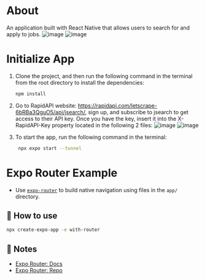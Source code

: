 # About
An application built with React Native that allows users to search for and apply to jobs.
![image](https://github.com/luualan/search-jobs-mobile-app/assets/59902126/ece3ad58-fe94-4d53-8129-2a135f8020da) 
![image](https://github.com/luualan/search-jobs-mobile-app/assets/59902126/8fe8eff0-0bf5-4681-9678-e6124d183efb)


# Initialize App
1. Clone the project, and then run the following command in the terminal from the root directory to install the dependencies:
    ```sh
    npm install
    ```
 
3. Go to RapidAPI website: https://rapidapi.com/letscrape-6bRBa3QguO5/api/jsearch/, sign up, and subscribe to jsearch to get access to their API key. Once you have the key, insert it into the X-RapidAPI-Key property located in the following 2 files: 
![image](https://github.com/luualan/search-jobs-mobile-app/assets/59902126/ab53bca3-9ca9-4ca4-b1a0-7807bcebdf3c)
![image](https://github.com/luualan/search-jobs-mobile-app/assets/59902126/b11b4217-bae9-40e5-b56b-06acbed76226)

4. To start the app, run the following command in the terminal:
   ```sh
    npx expo start --tunnel
    ```
   
# Expo Router Example
- Use [`expo-router`](https://expo.github.io/router) to build native navigation using files in the `app/` directory.

## 🚀 How to use

```sh
npx create-expo-app -e with-router
```

## 📝 Notes

- [Expo Router: Docs](https://expo.github.io/router)
- [Expo Router: Repo](https://github.com/expo/router)
